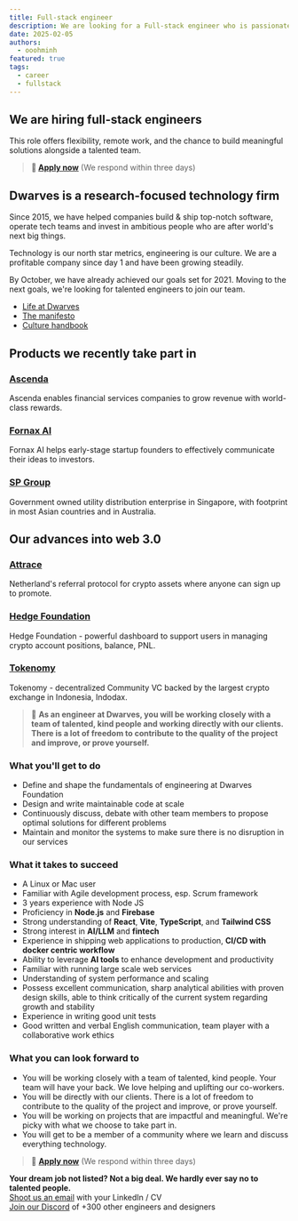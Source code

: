```yaml
---
title: Full-stack engineer
description: We are looking for a Full-stack engineer who is passionate about building scalable, secure, and efficient web applications. The ideal candidate will have a strong understanding of both frontend and backend technologies, and the ability to work across the entire stack.
date: 2025-02-05
authors:
  - ooohminh
featured: true
tags:
  - career
  - fullstack
---
```


## We are hiring full-stack engineers

This role offers flexibility, remote work, and the chance to build meaningful solutions alongside a talented team.

> **🤘 <a href="mailto:spawn@d.foundation">Apply now</a>** (We respond within three days)

## Dwarves is a research-focused technology firm

Since 2015, we have helped companies build & ship top-notch software, operate tech teams and invest in ambitious people who are after world's next big things.

Technology is our north star metrics, engineering is our culture. We are a profitable company since day 1 and have been growing steadily.

By October, we have already achieved our goals set for 2021. Moving to the next goals, we're looking for talented engineers to join our team.

- [Life at Dwarves](https://memo.d.foundation/careers/additional-info/life-at-dwarves/)
- [The manifesto](https://memo.d.foundation/careers/additional-info/the-manifesto/)
- [Culture handbook](https://memo.d.foundation/careers/additional-info/culture-handbook/)

## Products we recently take part in

### [Ascenda](https://www.ascenda.com/)

Ascenda enables financial services companies to grow revenue with world-class rewards.

### [Fornax AI](https://fornax.ai/)

Fornax AI helps early-stage startup founders to effectively communicate their ideas to investors.

### [SP Group](https://www.spgroup.com.sg/)

Government owned utility distribution enterprise in Singapore, with footprint in most Asian countries and in Australia.

## Our advances into web 3.0

### [Attrace](https://attrace.com/)

Netherland's referral protocol for crypto assets where anyone can sign up to promote.

### [Hedge Foundation](https://www.hedge.foundation/)

Hedge Foundation - powerful dashboard to support users in managing crypto account positions, balance, PNL.

### [Tokenomy](https://tokenomy.com/)

Tokenomy - decentralized Community VC backed by the largest crypto exchange in Indonesia, Indodax.

> 🤝 **As an engineer at Dwarves, you will be working closely with a team of talented, kind people and working directly with our clients. There is a lot of freedom to contribute to the quality of the project and improve, or prove yourself.**

### What you'll get to do

- Define and shape the fundamentals of engineering at Dwarves Foundation
- Design and write maintainable code at scale
- Continuously discuss, debate with other team members to propose optimal solutions for different problems
- Maintain and monitor the systems to make sure there is no disruption in our services

### What it takes to succeed

- A Linux or Mac user
- Familiar with Agile development process, esp. Scrum framework
- 3 years experience with Node JS
- Proficiency in **Node.js** and **Firebase**
- Strong understanding of **React**, **Vite**, **TypeScript**, and **Tailwind CSS**
- Strong interest in **AI/LLM** and **fintech**
- Experience in shipping web applications to production, **CI/CD with docker centric workflow**
- Ability to leverage **AI tools** to enhance development and productivity
- Familiar with running large scale web services
- Understanding of system performance and scaling
- Possess excellent communication, sharp analytical abilities with proven design skills, able to think critically of the current system regarding growth and stability
- Experience in writing good unit tests
- Good written and verbal English communication, team player with a collaborative work ethics

### What you can look forward to

- You will be working closely with a team of talented, kind people. Your team will have your back. We love helping and uplifting our co-workers.
- You will be directly with our clients. There is a lot of freedom to contribute to the quality of the project and improve, or prove yourself.
- You will be working on projects that are impactful and meaningful. We're picky with what we choose to take part in.
- You will get to be a member of a community where we learn and discuss everything technology.

> 🤘 **<a href="mailto:spawn@d.foundation">Apply now</a>** (We respond within three days)

**Your dream job not listed? Not a big deal. We hardly ever say no to talented people.**\
<a href="mailto:spawn@d.foundation">Shoot us an email</a> with your LinkedIn / CV\
[Join our Discord](https://discord.gg/dfoundation) of +300 other engineers and designers
